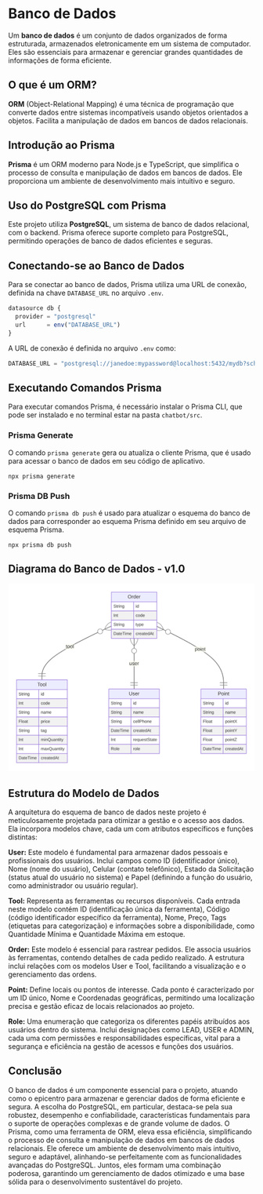 # Banco de Dados

Um **banco de dados** é um conjunto de dados organizados de forma estruturada, armazenados eletronicamente em um sistema de computador. Eles são essenciais para armazenar e gerenciar grandes quantidades de informações de forma eficiente.

## O que é um ORM?

**ORM** (Object-Relational Mapping) é uma técnica de programação que converte dados entre sistemas incompatíveis usando objetos orientados a objetos. Facilita a manipulação de dados em bancos de dados relacionais.

## Introdução ao Prisma

**Prisma** é um ORM moderno para Node.js e TypeScript, que simplifica o processo de consulta e manipulação de dados em bancos de dados. Ele proporciona um ambiente de desenvolvimento mais intuitivo e seguro.

## Uso do PostgreSQL com Prisma

Este projeto utiliza **PostgreSQL**, um sistema de banco de dados relacional, com o backend. Prisma oferece suporte completo para PostgreSQL, permitindo operações de banco de dados eficientes e seguras.

## Conectando-se ao Banco de Dados

Para se conectar ao banco de dados, Prisma utiliza uma URL de conexão, definida na chave `DATABASE_URL` no arquivo `.env`.

```javascript
datasource db {
  provider = "postgresql"
  url      = env("DATABASE_URL")
}
```

A URL de conexão é definida no arquivo `.env` como:

```javascript
DATABASE_URL = "postgresql://janedoe:mypassword@localhost:5432/mydb?schema=sample"
```

## Executando Comandos Prisma

Para executar comandos Prisma, é necessário instalar o Prisma CLI, que pode ser instalado e no terminal estar na pasta `chatbot/src`.

### Prisma Generate

O comando `prisma generate` gera ou atualiza o cliente Prisma, que é usado para acessar o banco de dados em seu código de aplicativo.

```
npx prisma generate
```

### Prisma DB Push

O comando `prisma db push` é usado para atualizar o esquema do banco de dados para corresponder ao esquema Prisma definido em seu arquivo de esquema Prisma.

```
npx prisma db push
```

## Diagrama do Banco de Dados - v1.0

![Alt text](../../static/img/prisma-erd-v1.svg)

## Estrutura do Modelo de Dados

A arquitetura do esquema de banco de dados neste projeto é meticulosamente projetada para otimizar a gestão e o acesso aos dados. Ela incorpora modelos chave, cada um com atributos específicos e funções distintas:

**User:** Este modelo é fundamental para armazenar dados pessoais e profissionais dos usuários. Inclui campos como ID (identificador único), Nome (nome do usuário), Celular (contato telefônico), Estado da Solicitação (status atual do usuário no sistema) e Papel (definindo a função do usuário, como administrador ou usuário regular).

**Tool:** Representa as ferramentas ou recursos disponíveis. Cada entrada neste modelo contém ID (identificação única da ferramenta), Código (código identificador específico da ferramenta), Nome, Preço, Tags (etiquetas para categorização) e informações sobre a disponibilidade, como Quantidade Mínima e Quantidade Máxima em estoque.

**Order:** Este modelo é essencial para rastrear pedidos. Ele associa usuários às ferramentas, contendo detalhes de cada pedido realizado. A estrutura inclui relações com os modelos User e Tool, facilitando a visualização e o gerenciamento das ordens.

**Point:** Define locais ou pontos de interesse. Cada ponto é caracterizado por um ID único, Nome e Coordenadas geográficas, permitindo uma localização precisa e gestão eficaz de locais relacionados ao projeto.

**Role:** Uma enumeração que categoriza os diferentes papéis atribuídos aos usuários dentro do sistema. Inclui designações como LEAD, USER e ADMIN, cada uma com permissões e responsabilidades específicas, vital para a segurança e eficiência na gestão de acessos e funções dos usuários.

## Conclusão

O banco de dados é um componente essencial para o projeto, atuando como o epicentro para armazenar e gerenciar dados de forma eficiente e segura. A escolha do PostgreSQL, em particular, destaca-se pela sua robustez, desempenho e confiabilidade, características fundamentais para o suporte de operações complexas e de grande volume de dados. O Prisma, como uma ferramenta de ORM, eleva essa eficiência, simplificando o processo de consulta e manipulação de dados em bancos de dados relacionais. Ele oferece um ambiente de desenvolvimento mais intuitivo, seguro e adaptável, alinhando-se perfeitamente com as funcionalidades avançadas do PostgreSQL. Juntos, eles formam uma combinação poderosa, garantindo um gerenciamento de dados otimizado e uma base sólida para o desenvolvimento sustentável do projeto.